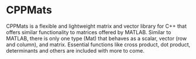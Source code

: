 # CPPMats
CPPMats is a flexible and lightweight matrix and vector library for C++ that offers similar functionality to matrices offered by MATLAB. Similar to MATLAB, there is only one type (Mat) that behaves as a scalar, vector (row and column), and matrix. Essential functions like cross product, dot product, determinants and others are included with more to come.
